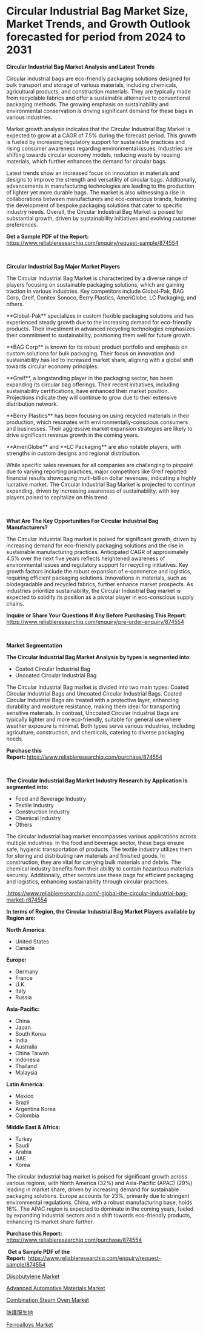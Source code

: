 <p><h1>Circular Industrial Bag Market Size, Market Trends, and Growth Outlook forecasted for period from 2024 to 2031</h1></p><p><strong>Circular Industrial Bag Market Analysis and Latest Trends</strong></p>
<p><p>Circular industrial bags are eco-friendly packaging solutions designed for bulk transport and storage of various materials, including chemicals, agricultural products, and construction materials. They are typically made from recyclable fabrics and offer a sustainable alternative to conventional packaging methods. The growing emphasis on sustainability and environmental conservation is driving significant demand for these bags in various industries.</p><p>Market growth analysis indicates that the Circular Industrial Bag Market is expected to grow at a CAGR of 7.5% during the forecast period. This growth is fueled by increasing regulatory support for sustainable practices and rising consumer awareness regarding environmental issues. Industries are shifting towards circular economy models, reducing waste by reusing materials, which further enhances the demand for circular bags.</p><p>Latest trends show an increased focus on innovation in materials and designs to improve the strength and versatility of circular bags. Additionally, advancements in manufacturing technologies are leading to the production of lighter yet more durable bags. The market is also witnessing a rise in collaborations between manufacturers and eco-conscious brands, fostering the development of bespoke packaging solutions that cater to specific industry needs. Overall, the Circular Industrial Bag Market is poised for substantial growth, driven by sustainability initiatives and evolving customer preferences.</p></p>
<p><strong>Get a Sample PDF of the Report:&nbsp;</strong> <a href="https://www.reliableresearchiq.com/enquiry/request-sample/874554">https://www.reliableresearchiq.com/enquiry/request-sample/874554</a></p>
<p>&nbsp;</p>
<p><strong>Circular Industrial Bag Major Market Players</strong></p>
<p><p>The Circular Industrial Bag Market is characterized by a diverse range of players focusing on sustainable packaging solutions, which are gaining traction in various industries. Key competitors include Global-Pak, BAG Corp, Greif, Conitex Sonoco, Berry Plastics, AmeriGlobe, LC Packaging, and others. </p><p>**Global-Pak** specializes in custom flexible packaging solutions and has experienced steady growth due to the increasing demand for eco-friendly products. Their investment in advanced recycling technologies emphasizes their commitment to sustainability, positioning them well for future growth.</p><p>**BAG Corp** is known for its robust product portfolio and emphasis on custom solutions for bulk packaging. Their focus on innovation and sustainability has led to increased market share, aligning with a global shift towards circular economy principles.</p><p>**Greif**, a longstanding player in the packaging sector, has been expanding its circular bag offerings. Their recent initiatives, including sustainability certifications, have enhanced their market position. Projections indicate they will continue to grow due to their extensive distribution network.</p><p>**Berry Plastics** has been focusing on using recycled materials in their production, which resonates with environmentally-conscious consumers and businesses. Their aggressive market expansion strategies are likely to drive significant revenue growth in the coming years.</p><p>**AmeriGlobe** and **LC Packaging** are also notable players, with strengths in custom designs and regional distribution.</p><p>While specific sales revenues for all companies are challenging to pinpoint due to varying reporting practices, major competitors like Greif reported financial results showcasing multi-billion dollar revenues, indicating a highly lucrative market. The Circular Industrial Bag Market is projected to continue expanding, driven by increasing awareness of sustainability, with key players poised to capitalize on this trend.</p></p>
<p>&nbsp;</p>
<p><strong>What Are The Key Opportunities For Circular Industrial Bag Manufacturers?</strong></p>
<p><p>The Circular Industrial Bag market is poised for significant growth, driven by increasing demand for eco-friendly packaging solutions and the rise in sustainable manufacturing practices. Anticipated CAGR of approximately 4.5% over the next five years reflects heightened awareness of environmental issues and regulatory support for recycling initiatives. Key growth factors include the robust expansion of e-commerce and logistics, requiring efficient packaging solutions. Innovations in materials, such as biodegradable and recycled fabrics, further enhance market prospects. As industries prioritize sustainability, the Circular Industrial Bag market is expected to solidify its position as a pivotal player in eco-conscious supply chains.</p></p>
<p><strong>Inquire or Share Your Questions If Any Before Purchasing This Report:</strong> <a href="https://www.reliableresearchiq.com/enquiry/pre-order-enquiry/874554">https://www.reliableresearchiq.com/enquiry/pre-order-enquiry/874554</a></p>
<p>&nbsp;</p>
<p><strong>Market Segmentation</strong></p>
<p><strong>The Circular Industrial Bag Market Analysis by types is segmented into:</strong></p>
<p><ul><li>Coated Circular Industrial Bag</li><li>Uncoated Circular Industrial Bag</li></ul></p>
<p><p>The Circular Industrial Bag market is divided into two main types: Coated Circular Industrial Bags and Uncoated Circular Industrial Bags. Coated Circular Industrial Bags are treated with a protective layer, enhancing durability and moisture resistance, making them ideal for transporting sensitive materials. In contrast, Uncoated Circular Industrial Bags are typically lighter and more eco-friendly, suitable for general use where weather exposure is minimal. Both types serve various industries, including agriculture, construction, and chemicals, catering to diverse packaging needs.</p></p>
<p><strong>Purchase this Report:&nbsp;</strong><a href="https://www.reliableresearchiq.com/purchase/874554">https://www.reliableresearchiq.com/purchase/874554</a></p>
<p>&nbsp;</p>
<p><strong>The Circular Industrial Bag Market Industry Research by Application is segmented into:</strong></p>
<p><ul><li>Food and Beverage Industry</li><li>Textile Industry</li><li>Construction Industry</li><li>Chemical Industry</li><li>Others</li></ul></p>
<p><p>The circular industrial bag market encompasses various applications across multiple industries. In the food and beverage sector, these bags ensure safe, hygienic transportation of products. The textile industry utilizes them for storing and distributing raw materials and finished goods. In construction, they are vital for carrying bulk materials and debris. The chemical industry benefits from their ability to contain hazardous materials securely. Additionally, other sectors use these bags for efficient packaging and logistics, enhancing sustainability through circular practices.</p></p>
<p><a href="https://www.reliableresearchiq.com/-global-the-circular-industrial-bag-market-r874554">&nbsp;https://www.reliableresearchiq.com/-global-the-circular-industrial-bag-market-r874554</a></p>
<p><strong>In terms of Region, the Circular Industrial Bag Market Players available by Region are:</strong></p>
<p>
    <p> <strong> North America: </strong>
        <ul>
            <li>United States</li>
            <li>Canada</li>
        </ul>
        </p> 
    <p> <strong> Europe: </strong>
        <ul>
            <li>Germany</li>
            <li>France</li>
            <li>U.K.</li>
            <li>Italy</li>
            <li>Russia</li>
        </ul>
        </p> 
    <p> <strong> Asia-Pacific: </strong>
        <ul>
            <li>China</li>
            <li>Japan</li>
            <li>South Korea</li>
            <li>India</li>
            <li>Australia</li>
            <li>China Taiwan</li>
            <li>Indonesia</li>
            <li>Thailand</li>
            <li>Malaysia</li>
        </ul>
        </p> 
    <p> <strong> Latin America: </strong>
        <ul>
            <li>Mexico</li>
            <li>Brazil</li>
            <li>Argentina Korea</li>
            <li>Colombia</li>
        </ul>
        </p> 
    <p> <strong> Middle East & Africa: </strong>
        <ul>
            <li>Turkey</li>
            <li>Saudi</li>
            <li>Arabia</li>
            <li>UAE</li>
            <li>Korea</li>
        </ul>
    </p>
    </p>
<p><p>The circular industrial bag market is poised for significant growth across various regions, with North America (32%) and Asia-Pacific (APAC) (29%) leading in market share, driven by increasing demand for sustainable packaging solutions. Europe accounts for 23%, primarily due to stringent environmental regulations. China, with a robust manufacturing base, holds 16%. The APAC region is expected to dominate in the coming years, fueled by expanding industrial sectors and a shift towards eco-friendly products, enhancing its market share further.</p></p>
<p><strong>Purchase this Report: </strong><a href="https://www.reliableresearchiq.com/purchase/874554">https://www.reliableresearchiq.com/purchase/874554</a></p>
<p>&nbsp;<strong>Get a Sample PDF of the Report:&nbsp;&nbsp;</strong><a href="https://www.reliableresearchiq.com/enquiry/request-sample/874554">https://www.reliableresearchiq.com/enquiry/request-sample/874554</a></p>
<p><strong></strong></p>
<p><p><a href="https://medium.com/@kein87623/the-diisobutylene-market-is-experiencing-higher-than-anticipated-demand-compared-to-pre-pandemic-2c9245280ee1">Diisobutylene Market</a></p><p><a href="https://issuu.com/reportprime-2/docs/advanced-automotive-materials-marke_3a850db3fb8be7">Advanced Automotive Materials Market</a></p><p><a href="https://www.linkedin.com/pulse/emerging-trends-combination-steam-oven-market-global-outlook-ayznc?trackingId=RD6S51A%2FT9G49NE1eu3Y6A%3D%3D">Combination Steam Oven Market</a></p><p><a href="https://medium.com/@shawnsmihv6/protective-wear-fabrics-market-%E3%81%AE%E3%82%B0%E3%83%AD%E3%83%BC%E3%83%90%E3%83%AB%E5%B8%82%E5%A0%B4%E6%A6%82%E8%A6%81%E3%81%AF-%E4%B8%96%E7%95%8C%E3%81%8A%E3%82%88%E3%81%B3%E4%B8%BB%E8%A6%81%E5%B8%82%E5%A0%B4%E3%81%AB%E3%81%8A%E3%81%91%E3%82%8B%E6%A5%AD%E7%95%8C%E3%81%AB%E5%BD%B1%E9%9F%BF%E3%82%92%E4%B8%8E%E3%81%88%E3%82%8B%E4%B8%BB%E8%A6%81%E3%81%AA%E3%83%88%E3%83%AC%E3%83%B3%E3%83%89%E3%81%AB%E3%81%A4%E3%81%84%E3%81%A6-%E7%8B%AC%E8%87%AA%E3%81%AE%E8%A6%96%E7%82%B9%E3%82%92%E6%8F%90%E4%BE%9B%E3%81%97%E3%81%BE%E3%81%99-38951ec7ab0b?postPublishedType=initial">防護服生地</a></p><p><a href="https://medium.com/@kein87623/the-ferroalloys-market-is-anticipated-to-experience-significant-growth-with-a-projected-cagr-of-ce92a4dd699c">Ferroalloys Market</a></p></p>